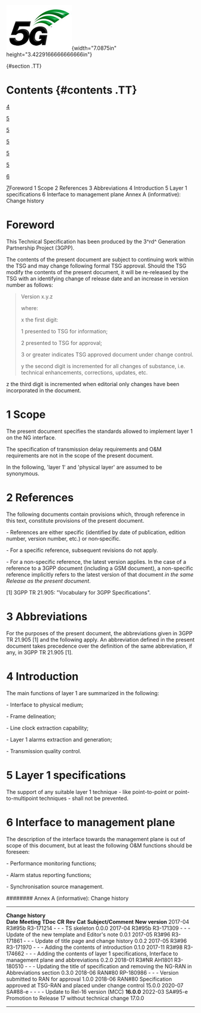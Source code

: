![](./media/image1.jpeg){width="7.0875in" height="3.4229166666666666in"}

  {#section .TT}

Contents {#contents .TT}
========

[4](#foreword)

[5](#scope)

[5](#references)

[5](#abbreviations)

[5](#introduction)

[5](#layer-1-specifications)

[6](#interface-to-management-plane)

[7](#annex-a-informative-change-history)Foreword 1 Scope 2 References 3
Abbreviations 4 Introduction 5 Layer 1 specifications 6 Interface to
management plane Annex A (informative): Change history

Foreword
========

This Technical Specification has been produced by the 3^rd^ Generation
Partnership Project (3GPP).

The contents of the present document are subject to continuing work
within the TSG and may change following formal TSG approval. Should the
TSG modify the contents of the present document, it will be re-released
by the TSG with an identifying change of release date and an increase in
version number as follows:

> Version x.y.z
>
> where:
>
> x the first digit:
>
> 1 presented to TSG for information;
>
> 2 presented to TSG for approval;
>
> 3 or greater indicates TSG approved document under change control.
>
> y the second digit is incremented for all changes of substance, i.e.
> technical enhancements, corrections, updates, etc.

z the third digit is incremented when editorial only changes have been
incorporated in the document.

1 Scope
=======

The present document specifies the standards allowed to implement layer
1 on the NG interface.

The specification of transmission delay requirements and O&M
requirements are not in the scope of the present document.

In the following, \'layer 1\' and \'physical layer\' are assumed to be
synonymous.

2 References
============

The following documents contain provisions which, through reference in
this text, constitute provisions of the present document.

\- References are either specific (identified by date of publication,
edition number, version number, etc.) or non‑specific.

\- For a specific reference, subsequent revisions do not apply.

\- For a non-specific reference, the latest version applies. In the case
of a reference to a 3GPP document (including a GSM document), a
non-specific reference implicitly refers to the latest version of that
document *in the same Release as the present document*.

\[1\] 3GPP TR 21.905: \"Vocabulary for 3GPP Specifications\".

3 Abbreviations
===============

For the purposes of the present document, the abbreviations given in
3GPP TR 21.905 \[1\] and the following apply. An abbreviation defined in
the present document takes precedence over the definition of the same
abbreviation, if any, in 3GPP TR 21.905 \[1\].

4 Introduction
==============

The main functions of layer 1 are summarized in the following:

\- Interface to physical medium;

\- Frame delineation;

\- Line clock extraction capability;

\- Layer 1 alarms extraction and generation;

\- Transmission quality control.

5 Layer 1 specifications
========================

The support of any suitable layer 1 technique - like point-to-point or
point-to-multipoint techniques - shall not be prevented.

6 Interface to management plane
===============================

The description of the interface towards the management plane is out of
scope of this document, but at least the following O&M functions should
be foreseen:

\- Performance monitoring functions;

\- Alarm status reporting functions;

\- Synchronisation source management.

######## Annex A (informative): Change history

  -------------------- --------------- ----------- -------- --------- --------- ------------------------------------------------------------------------------------------------ -----------------
  **Change history**                                                                                                                                                             
  **Date**             **Meeting**     **TDoc**    **CR**   **Rev**   **Cat**   **Subject/Comment**                                                                              **New version**
  2017-04              R3\#95b         R3-171214   \-       \-        \-        TS skeleton                                                                                      0.0.0
  2017-04              R3\#95b         R3-171309   \-       \-        \-        Update of the new template and Editor\'s note                                                    0.0.1
  2017-05              R3\#96          R3-171861   \-       \-        \-        Update of title page and change history                                                          0.0.2
  2017-05              R3\#96          R3-171970   \-       \-        \-        Adding the contents of introduction                                                              0.1.0
  2017-11              R3\#98          R3-174662   \-       \-        \-        Adding the contents of layer 1 specifications, Interface to management plane and abbreviations   0.2.0
  2018-01              R3\#NR AH1801   R3-180510   \-       \-        \-        Updating the title of specification and removing the NG-RAN in Abbreviations section             0.3.0
  2018-06              RAN\#80         RP-180986   \-       \-        \-        Version submitted to RAN for approval                                                            1.0.0
  2018-06              RAN\#80                                                  Specification approved at TSG-RAN and placed under change control                                15.0.0
  2020-07              SA\#88-e        \-          \-       \-        \-        Update to Rel-16 version (MCC)                                                                   **16.0.0**
  2022-03              SA\#95-e                                                 Promotion to Release 17 without technical change                                                 17.0.0
  -------------------- --------------- ----------- -------- --------- --------- ------------------------------------------------------------------------------------------------ -----------------
